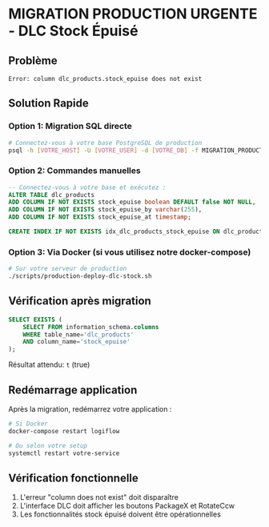 # MIGRATION PRODUCTION URGENTE - DLC Stock Épuisé

## Problème
```
Error: column dlc_products.stock_epuise does not exist
```

## Solution Rapide

### Option 1: Migration SQL directe
```bash
# Connectez-vous à votre base PostgreSQL de production
psql -h [VOTRE_HOST] -U [VOTRE_USER] -d [VOTRE_DB] -f MIGRATION_PRODUCTION_URGENTE.sql
```

### Option 2: Commandes manuelles
```sql
-- Connectez-vous à votre base et exécutez :
ALTER TABLE dlc_products 
ADD COLUMN IF NOT EXISTS stock_epuise boolean DEFAULT false NOT NULL,
ADD COLUMN IF NOT EXISTS stock_epuise_by varchar(255),
ADD COLUMN IF NOT EXISTS stock_epuise_at timestamp;

CREATE INDEX IF NOT EXISTS idx_dlc_products_stock_epuise ON dlc_products(stock_epuise);
```

### Option 3: Via Docker (si vous utilisez notre docker-compose)
```bash
# Sur votre serveur de production
./scripts/production-deploy-dlc-stock.sh
```

## Vérification après migration
```sql
SELECT EXISTS (
    SELECT FROM information_schema.columns 
    WHERE table_name='dlc_products' 
    AND column_name='stock_epuise'
);
```

Résultat attendu: `t` (true)

## Redémarrage application
Après la migration, redémarrez votre application :
```bash
# Si Docker
docker-compose restart logiflow

# Ou selon votre setup
systemctl restart votre-service
```

## Vérification fonctionnelle
1. L'erreur "column does not exist" doit disparaître
2. L'interface DLC doit afficher les boutons PackageX et RotateCcw
3. Les fonctionnalités stock épuisé doivent être opérationnelles